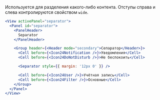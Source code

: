 Используется для разделения какого-либо контента. Отступы справа и слева контролируются свойством `wide`.

```jsx
<View activePanel="separator">
  <Panel id="separator">
    <PanelHeader>
      Separator
    </PanelHeader>

    <Group header={<Header mode="secondary">Сепаратор</Header>}>
      <Cell before={<Icon24Notification />}>Уведомления</Cell>
      <Cell before={<Icon24DoNotDisturb />}>Не беспокоить</Cell>

      <Separator style={{ margin: '12px 0' }} />

      <Cell before={<Icon24User />}>Учётная запись</Cell>
      <Cell before={<Icon24Filter />}>Основные</Cell>
    </Group>
  </Panel>
</View>
```

